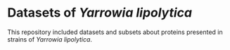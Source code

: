 # Datasets of *Yarrowia lipolytica*

This repository included datasets and subsets about proteins presented in strains of *Yarrowia lipolytica*.

